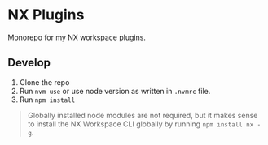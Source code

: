 # NX Plugins

Monorepo for my NX workspace plugins.

## Develop
1. Clone the repo
2. Run `nvm use` or use node version as written in `.nvmrc` file.
3. Run `npm install`

> Globally installed node modules are not required, but it makes sense to install the NX Workspace CLI globally by running `npm install nx -g`.
